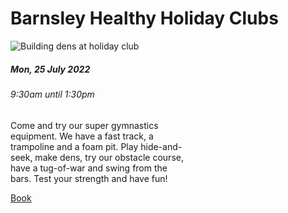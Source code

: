 <div class="jumbotron jumbotron-fluid">
  <div class="container">
    <h1 class="display-4">Barnsley Healthy Holiday Clubs</h1>
    <div class="container">
  <div class="card" style="width: 18rem;">
    <img class="card-img-top" src="{{ site.baseurl }}/assets/img/239103681_4221236217952071_7560413288161334995_cropped.jpg" alt="Building dens at holiday club">
  <div class="card-body">
    <h5 class="card-title">Mon, 25 July 2022</h5>
    <h6 class="card-subtitle mb-2 text-muted">9:30am until 1:30pm</h6>
    <p class="card-text">Come and try our super gymnastics equipment. We have a fast track, a trampoline and a foam pit. Play hide-and-seek, make dens, try our obstacle course, have a tug-of-war and swing from the bars. Test your strength and have fun!</p>
    <a href="https://my.barnsley.gov.uk/Events/BookTickets/38947" class="card-link btn">Book</a>
  </div>
</div>

</div>
  </div>
</div>
